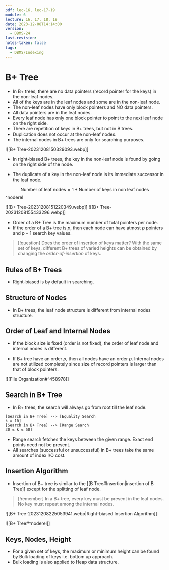 ```yaml
---
pdf: lec-16, lec-17-19
module: 6
lecture: 16, 17, 18, 19
date: 2023-12-08T14:14:00
version:
  - DBMS-24
last-revision: 
notes-taken: false
tags:
  - DBMS/Indexing
---
```

# B+ Tree

- In B+ trees, there are no data pointers (record pointer for the keys) in the non-leaf nodes.
- All of the keys are in the leaf nodes and some are in the non-leaf node.
- The non-leaf nodes have only block pointers and NO data pointers.
- All data pointers are in the leaf nodes.
- Every leaf node has only one block pointer to point to the next leaf node on the right side.
- There are repetition of keys in B+ trees, but not in B trees.
- Duplication does not occur at the non-leaf nodes.
- The internal nodes in B+ trees are only for searching purposes.

![[B+ Tree-20231208150329093.webp]]

- In right-biased B+ trees, the key in the non-leaf node is found by going on the right side of the node.

- The duplicate of a key in the non-leaf node is its immediate successor in the leaf node.

$$
\text{Number of leaf nodes} = 1 + \text{Number of keys in non leaf nodes}
$$
^noderel

![[B+ Tree-20231208151220349.webp]]
![[B+ Tree-20231208155433296.webp]]

- Order of a B+ Tree is the maximum number of total pointers per node.
- If the order of a B+ tree is $p {}$, then each node can have atmost $p {}$ pointers and ${} p - 1 {}$ search key values.

> [!question] Does the order of insertion of keys matter?
> With the same set of keys, different B+ trees of varied heights can be obtained by changing the *order-of-insertion* of keys.

## Rules of B+ Trees

- Right-biased is by default in searching.

## Structure of Nodes

- In B+ trees, the leaf node structure is different from internal nodes structure.


## Order of Leaf and Internal Nodes

- If the block size is fixed (order is not fixed), the order of leaf node and internal nodes is different.


- If B+ tree have an order ${} p$, then all nodes have an order $p {}$. Internal nodes are not utilized completely since size of record pointers is larger than that of block pointers.

![[File Organization#^458978]]

## Search in B+ Tree

- In B+ trees, the search will always go from root till the leaf node.

```nomnoml
[Search in B+ Tree] --> [Equality Search
k = 10]
[Search in B+ Tree] --> [Range Search
30 ≤ k ≤ 50]
```

- Range search fetches the keys between the given range. Exact end points need not be present.
- All searches (successful or unsuccessful) in B+ trees take the same amount of index I/O cost.

## Insertion Algorithm

- Insertion of B+ tree is similar to the [[B Tree#Insertion|insertion of B Tree]] except for the splitting of leaf node.

> [!remember] 
> In a B+ tree, every key must be present in the leaf nodes.
> No key must repeat among the internal nodes.

![[B+ Tree-20231208225053941.webp|Right-biased Insertion Algorithm]]

![[B+ Tree#^noderel]]

## Keys, Nodes, Height


- For a given set of keys, the maximum or minimum height can be found by Bulk loading of keys i.e. bottom up approach.
- Bulk loading is also applied to Heap data structure.